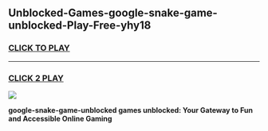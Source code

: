 
## Unblocked-Games-google-snake-game-unblocked-Play-Free-yhy18
<h3>
<a href="https://premium76.site?title=google-snake-game-unblocked&ref=10A">CLICK TO PLAY</a></h3>
<hr>

<h3>
<a href="https://premium76.site?title=google-snake-game-unblocked&ref=10A">CLICK 2 PLAY</a>
  
</h3>

<a href="https://premium76.site?title=google-snake-game-unblocked&ref=10A"><img src="https://clearcache.store/games.png"></a>


**google-snake-game-unblocked games unblocked: Your Gateway to Fun and Accessible Online Gaming**

